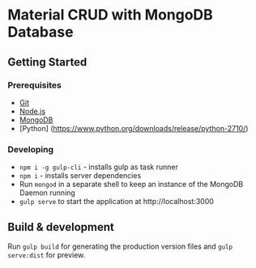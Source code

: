 # Material CRUD with MongoDB Database

## Getting Started

### Prerequisites

- [Git](https://git-scm.com/)
- [Node.js](nodejs.org)
- [MongoDB](https://www.mongodb.com/)
- [Python] (https://www.python.org/downloads/release/python-2710/)

### Developing

- `npm i -g gulp-cli` - installs gulp as task runner
- `npm i` - installs server dependencies
- Run `mongod` in a separate shell to keep an instance of the MongoDB Daemon running
- `gulp serve` to start the application at http://localhost:3000

## Build & development

Run `gulp build` for generating the production version files and `gulp serve:dist` for preview.